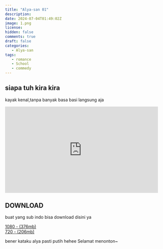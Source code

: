 ```yaml
---
title: "Alya-san 01"
description: 
date: 2024-07-04T01:49:02Z
image: 1.png
license: 
hidden: false
comments: true
draft: false
categories: 
   - Alya-san
tags:
   - romance
   - School
   - commedy
---
```


## siapa tuh kira kira

kayak kenal,tanpa banyak basa basi langsung aja

<div style="position: relative; padding-top: 56.25%; /* 16:9 aspect ratio */">
    <iframe src="https://drive.google.com/file/d/1vzxOSm1-k7Mibll-Yf0PaCgcLa6N5bvh/preview" style="position: absolute; top: 0; left: 0; width: 100%; height: 100%;" allow="autoplay" frameborder="0" allowfullscreen></iframe>
</div>

## DOWNLOAD
buat yang sub indo bisa download disini ya

[1080 - (376mb)](https://drive.google.com/file/d/1oBwOeesUT8nh8LDtiKDRm8c42L6HJtiQ/view?usp=drive_link)<br>
[720 - (206mb)](https://drive.google.com/file/d/1KyWDN38xkeA50CX8waCgWRQudBj8qsv-/view?usp=drive_link) <br>

bener kataku alya pasti putih hehee
Selamat menonton~

